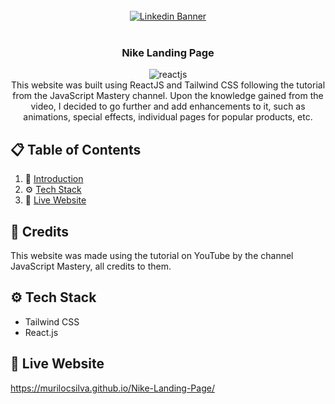 <div align="center">
  <br />
    <a href="https://www.linkedin.com/in/murilocamara/" target="_blank">
      <img src="https://media.licdn.com/dms/image/D4D16AQFyRNrU6MoOPg/profile-displaybackgroundimage-shrink_350_1400/0/1707246132276?e=1718841600&v=beta&t=0ieZGYmx1Zt6tVuaquphGDLt6-QnnH-mZkLxpEdd390" alt="Linkedin Banner">
    </a>
  <br />
  <br />

  <h3 align="center">Nike Landing Page</h3>
  
  <img align="center" src="https://i.imgur.com/VZqC4wJ.png4" alt="reactjs" />
  <br />

   <div align="center">
     This website was built using ReactJS and Tailwind CSS following the tutorial from the JavaScript Mastery channel. Upon the knowledge gained from the video, I decided to go further and add enhancements to it, such as animations, special effects, individual pages for popular products, etc.
    </div>
</div>

## 📋 <a name="table">Table of Contents</a>

1. 🤖 [Introduction](#introduction)
2. ⚙️ [Tech Stack](#tech-stack)
4. 🤸 [Live Website](#live-website)

## 🚨 Credits

This website was made using the tutorial on YouTube by the channel JavaScript Mastery, all credits to them.

## <a name="tech-stack">⚙️ Tech Stack</a>

- Tailwind CSS
- React.js

## <a name="live-website">🤸 Live Website</a>

https://murilocsilva.github.io/Nike-Landing-Page/

